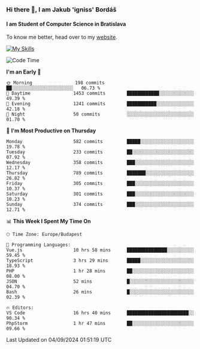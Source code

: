 ### Hi there 👋, I am Jakub 'igniss' Bordáš

#### I am Student of Computer Science in Bratislava
To know me better, head over to my [website](https://bordas.sk).

[![My Skills](https://skillicons.dev/icons?i=js,html,css,figma,svelte,java,kotlin,python,postgresql,typescript,nest,nodejs)](https://bordas.sk)


<!--START_SECTION:waka-->
![Code Time](http://img.shields.io/badge/Code%20Time-1%2C515%20hrs%206%20mins-blue)

**I'm an Early 🐤** 

```text
🌞 Morning                198 commits         ██░░░░░░░░░░░░░░░░░░░░░░░   06.73 % 
🌆 Daytime                1453 commits        ████████████░░░░░░░░░░░░░   49.39 % 
🌃 Evening                1241 commits        ███████████░░░░░░░░░░░░░░   42.18 % 
🌙 Night                  50 commits          ░░░░░░░░░░░░░░░░░░░░░░░░░   01.70 % 
```
📅 **I'm Most Productive on Thursday** 

```text
Monday                   582 commits         █████░░░░░░░░░░░░░░░░░░░░   19.78 % 
Tuesday                  233 commits         ██░░░░░░░░░░░░░░░░░░░░░░░   07.92 % 
Wednesday                358 commits         ███░░░░░░░░░░░░░░░░░░░░░░   12.17 % 
Thursday                 789 commits         ███████░░░░░░░░░░░░░░░░░░   26.82 % 
Friday                   305 commits         ███░░░░░░░░░░░░░░░░░░░░░░   10.37 % 
Saturday                 301 commits         ███░░░░░░░░░░░░░░░░░░░░░░   10.23 % 
Sunday                   374 commits         ███░░░░░░░░░░░░░░░░░░░░░░   12.71 % 
```


📊 **This Week I Spent My Time On** 

```text
🕑︎ Time Zone: Europe/Budapest

💬 Programming Languages: 
Vue.js                   10 hrs 58 mins      ███████████████░░░░░░░░░░   59.45 % 
TypeScript               3 hrs 29 mins       █████░░░░░░░░░░░░░░░░░░░░   18.93 % 
PHP                      1 hr 28 mins        ██░░░░░░░░░░░░░░░░░░░░░░░   08.00 % 
JSON                     52 mins             █░░░░░░░░░░░░░░░░░░░░░░░░   04.70 % 
Bash                     26 mins             █░░░░░░░░░░░░░░░░░░░░░░░░   02.39 % 

🔥 Editors: 
VS Code                  16 hrs 40 mins      ███████████████████████░░   90.34 % 
PhpStorm                 1 hr 47 mins        ██░░░░░░░░░░░░░░░░░░░░░░░   09.66 % 
```


 Last Updated on 04/09/2024 01:51:19 UTC
<!--END_SECTION:waka-->
